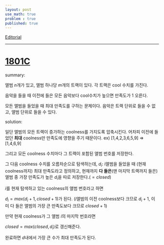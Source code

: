 ```yaml
---
layout: post
use_math: true
problem : true
published: true
---
```


[Editorial](https://codeforces.com/blog/entry/113857)

---
# [1801C](https://codeforces.com/contest/1801/problem/C)

summary:

앨범 $n$개가 있고, 앨범 하나당 $m$개의 트랙이 있다. 각 트랙은 cool 수치를 가진다. 

음악을 들을 때 이전에 들은 모든 음악보다 cool수치가 높으면 만족도가 1 오른다. 

모든 앨범을 들었을 때 최대 만족도를 구하는 문제이다. 음악은 트랙 단위로 들을 수 없고, 앨범 단위로 들을 수 있다. 

solution:

일단 앨범의 모든 트랙이 증가하는 coolness를 가지도록 압축시킨다. 어차피 이전에 들었던 **최대** coolness만 만족도에 영향을 주기 때문이다. ex) [1,4,2,3,6,5,9] => [1,4,6,9]

그리고 모든 coolness 수치마다 그 트랙이 포함된 앨범 번호를 저장한다. 

그 다음 coolness 수치를 오름차순으로 탐색하는데, $d_i$: i앨범을 들었을 때 (현재 coolness까지) 최대 만족도라고 정의하고, 현재까지 **다 들은**(맨 마지막 트랙까지 들은) 앨범 중 가장 만족도가 높은 $d_i$을 따로 저장한다.($=closed$) 

$i$를 현재 탐색하고 있는 coolness의 앨범 번호라고 하면

$d_i=max(d_i+1,closed+1)$가 된다. ($i$앨범의 이전 coolness보다 크므로 $d_i+1$, 이미 다 들은 앨범의 가장 큰 만족도보다 크므로 $closed+1$)

만약 현재 coolness가 그 앨범 $i$의 마지막 번호라면 

$closed=max(closed, d_i)$로 갱신해준다. 

완료하면 $d$내에서 가장 큰 수가 최대 만족도가 된다. 